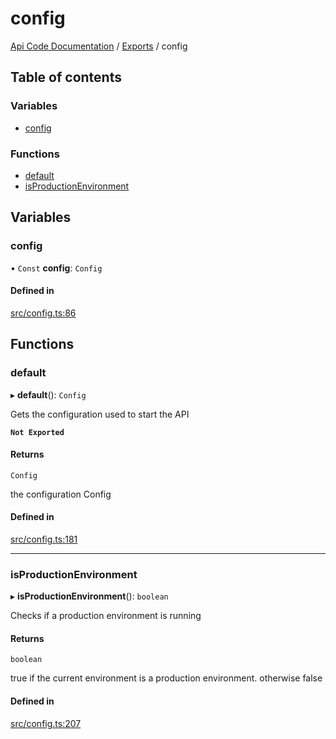 # config
 
[Api Code Documentation](../README.md) / [Exports](../modules.md) / config

## Table of contents

### Variables

- [config](config.md#config)

### Functions

- [default](config.md#default)
- [isProductionEnvironment](config.md#isproductionenvironment)

## Variables

### config

• `Const` **config**: `Config`

#### Defined in

[src/config.ts:86](https://github.com/openkfw/TruBudget/blob/aca360d/api/src/config.ts#L86)

## Functions

### default

▸ **default**(): `Config`

Gets the configuration used to start the API

**`Not Exported`**

#### Returns

`Config`

the configuration Config

#### Defined in

[src/config.ts:181](https://github.com/openkfw/TruBudget/blob/aca360d/api/src/config.ts#L181)

___

### isProductionEnvironment

▸ **isProductionEnvironment**(): `boolean`

Checks if a production environment is running

#### Returns

`boolean`

true if the current environment is a production environment. otherwise false

#### Defined in

[src/config.ts:207](https://github.com/openkfw/TruBudget/blob/aca360d/api/src/config.ts#L207)
